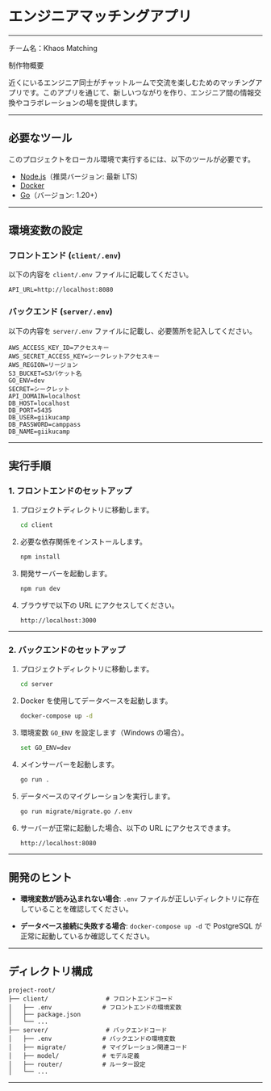 # エンジニアマッチングアプリ

---

チーム名：Khaos Matching

制作物概要

近くにいるエンジニア同士がチャットルームで交流を楽しむためのマッチングアプリです。このアプリを通じて、新しいつながりを作り、エンジニア間の情報交換やコラボレーションの場を提供します。

---

## 必要なツール

このプロジェクトをローカル環境で実行するには、以下のツールが必要です。

- [Node.js](https://nodejs.org/)（推奨バージョン: 最新 LTS）
- [Docker](https://www.docker.com/)
- [Go](https://go.dev/)（バージョン: 1.20+）

---

## 環境変数の設定

### フロントエンド (`client/.env`)

以下の内容を `client/.env` ファイルに記載してください。

```env
API_URL=http://localhost:8080
```

### バックエンド (`server/.env`)

以下の内容を `server/.env` ファイルに記載し、必要箇所を記入してください。

```env
AWS_ACCESS_KEY_ID=アクセスキー
AWS_SECRET_ACCESS_KEY=シークレットアクセスキー
AWS_REGION=リージョン
S3_BUCKET=S3バケット名
GO_ENV=dev
SECRET=シークレット
API_DOMAIN=localhost
DB_HOST=localhost
DB_PORT=5435
DB_USER=giikucamp
DB_PASSWORD=camppass
DB_NAME=giikucamp
```

---

## 実行手順

### 1. フロントエンドのセットアップ

1. プロジェクトディレクトリに移動します。

   ```bash
   cd client
   ```

2. 必要な依存関係をインストールします。

   ```bash
   npm install
   ```

3. 開発サーバーを起動します。

   ```bash
   npm run dev
   ```

4. ブラウザで以下の URL にアクセスしてください。
   ```
   http://localhost:3000
   ```

---

### 2. バックエンドのセットアップ

1. プロジェクトディレクトリに移動します。

   ```bash
   cd server
   ```

2. Docker を使用してデータベースを起動します。

   ```bash
   docker-compose up -d
   ```

3. 環境変数 `GO_ENV` を設定します（Windows の場合）。

   ```bash
   set GO_ENV=dev
   ```

4. メインサーバーを起動します。

   ```bash
   go run .
   ```

5. データベースのマイグレーションを実行します。

   ```bash
   go run migrate/migrate.go /.env
   ```

6. サーバーが正常に起動した場合、以下の URL にアクセスできます。
   ```
   http://localhost:8080
   ```

---

## 開発のヒント

- **環境変数が読み込まれない場合**:
  `.env` ファイルが正しいディレクトリに存在していることを確認してください。

- **データベース接続に失敗する場合**:
  `docker-compose up -d` で PostgreSQL が正常に起動しているか確認してください。

---

## ディレクトリ構成

```
project-root/
├── client/                # フロントエンドコード
│   ├── .env              # フロントエンドの環境変数
│   ├── package.json
│   └── ...
├── server/                # バックエンドコード
│   ├── .env              # バックエンドの環境変数
│   ├── migrate/          # マイグレーション関連コード
│   ├── model/            # モデル定義
│   ├── router/           # ルーター設定
│   └── ...

```

---
